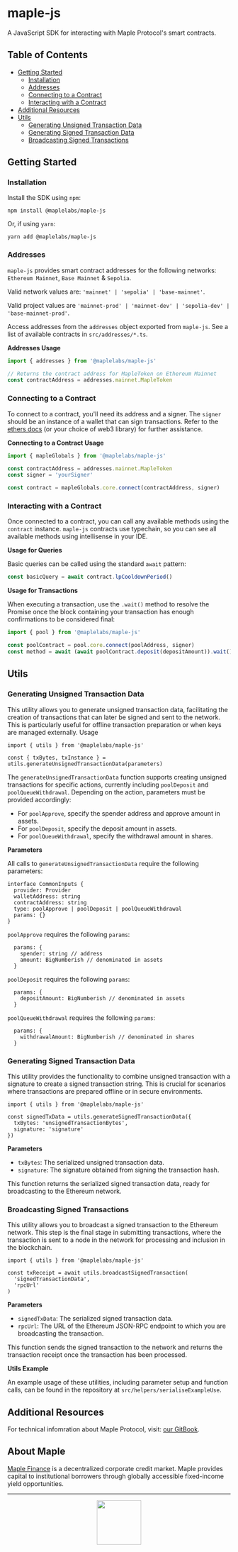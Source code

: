 # maple-js

A JavaScript SDK for interacting with Maple Protocol's smart contracts.

## Table of Contents

- [Getting Started](#getting-started)
  - [Installation](#installation)
  - [Addresses](#addresses)
  - [Connecting to a Contract](#connecting-to-a-contract)
  - [Interacting with a Contract](#interacting-with-a-contract)
- [Additional Resources](#additional-resources)
- [Utils](#utils)
  - [Generating Unsigned Transaction Data](#generating-unsigned-transaction-data)
  - [Generating Signed Transaction Data](#generating-signed-transaction-data)
  - [Broadcasting Signed Transactions](#broadcasting-signed-transactions)

## Getting Started

### Installation

Install the SDK using `npm`:

```
npm install @maplelabs/maple-js
```

Or, if using `yarn`:

```
yarn add @maplelabs/maple-js
```

### Addresses

`maple-js` provides smart contract addresses for the following networks: `Ethereum Mainnet`, `Base Mainnet` & `Sepolia`.

Valid network values are: `'mainnet' | 'sepolia' | 'base-mainnet'`.

Valid project values are `'mainnet-prod' | 'mainnet-dev' | 'sepolia-dev' | 'base-mainnet-prod'`.

Access addresses from the `addresses` object exported from `maple-js`. See a list of available contracts in `src/addresses/*.ts`.

**Addresses Usage**

```js
import { addresses } from '@maplelabs/maple-js'

// Returns the contract address for MapleToken on Ethereum Mainnet
const contractAddress = addresses.mainnet.MapleToken
```

### Connecting to a Contract

To connect to a contract, you'll need its address and a signer. The `signer` should be an instance of a wallet that can sign transactions. Refer to the [ethers docs](https://docs.ethers.io/v5/) (or your choice of web3 library) for further assistance.

**Connecting to a Contract Usage**

```js
import { mapleGlobals } from '@maplelabs/maple-js'

const contractAddress = addresses.mainnet.MapleToken
const signer = 'yourSigner'

const contract = mapleGlobals.core.connect(contractAddress, signer)
```

### Interacting with a Contract

Once connected to a contract, you can call any available methods using the `contract` instance. `maple-js` contracts use typechain, so you can see all available methods using intellisense in your IDE.

**Usage for Queries**

Basic queries can be called using the standard `await` pattern:

```js
const basicQuery = await contract.lpCooldownPeriod()
```

**Usage for Transactions**

When executing a transaction, use the `.wait()` method to resolve the Promise once the block containing your transaction has enough confirmations to be considered final:

```js
import { pool } from '@maplelabs/maple-js'

const poolContract = pool.core.connect(poolAddress, signer)
const method = await (await poolContract.deposit(depositAmount)).wait()
```

## Utils

### Generating Unsigned Transaction Data

This utility allows you to generate unsigned transaction data, facilitating the creation of transactions that can later be signed and sent to the network. This is particularly useful for offline transaction preparation or when keys are managed externally.
Usage

```
import { utils } from '@maplelabs/maple-js'

const { txBytes, txInstance } = utils.generateUnsignedTransactionData(parameters)
```

The `generateUnsignedTransactionData` function supports creating unsigned transactions for specific actions, currently including `poolDeposit` and `poolQueueWithdrawal`. Depending on the action, parameters must be provided accordingly:

- For `poolApprove`, specify the spender address and approve amount in assets.
- For `poolDeposit`, specify the deposit amount in assets.
- For `poolQueueWithdrawal`, specify the withdrawal amount in shares.

**Parameters**

All calls to `generateUnsignedTransactionData` require the following parameters:

```
interface CommonInputs {
  provider: Provider
  walletAddress: string
  contractAddress: string
  type: poolApprove | poolDeposit | poolQueueWithdrawal
  params: {}
}
```

`poolApprove` requires the following `params`:

```
  params: {
    spender: string // address
    amount: BigNumberish // denominated in assets
  }
```

`poolDeposit` requires the following `params`:

```
  params: {
    depositAmount: BigNumberish // denominated in assets
  }
```

`poolQueueWithdrawal` requires the following `params`:

```
  params: {
    withdrawalAmount: BigNumberish // denominated in shares
  }
```

### Generating Signed Transaction Data

This utility provides the functionality to combine unsigned transaction with a signature to create a signed transaction string. This is crucial for scenarios where transactions are prepared offline or in secure environments.

```
import { utils } from '@maplelabs/maple-js'

const signedTxData = utils.generateSignedTransactionData({
  txBytes: 'unsignedTransactionBytes',
  signature: 'signature'
})
```

**Parameters**

- `txBytes`: The serialized unsigned transaction data.
- `signature`: The signature obtained from signing the transaction hash.

This function returns the serialized signed transaction data, ready for broadcasting to the Ethereum network.

### Broadcasting Signed Transactions

This utility allows you to broadcast a signed transaction to the Ethereum network. This step is the final stage in submitting transactions, where the transaction is sent to a node in the network for processing and inclusion in the blockchain.

```
import { utils } from '@maplelabs/maple-js'

const txReceipt = await utils.broadcastSignedTransaction(
  'signedTransactionData',
  'rpcUrl'
)
```

**Parameters**

- `signedTxData`: The serialized signed transaction data.
- `rpcUrl`: The URL of the Ethereum JSON-RPC endpoint to which you are broadcasting the transaction.

This function sends the signed transaction to the network and returns the transaction receipt once the transaction has been processed.

**Utils Example**

An example usage of these utilities, including parameter setup and function calls, can be found in the repository at `src/helpers/serialiseExampleUse`.

## Additional Resources

For technical infomration about Maple Protocol, visit: [our GitBook](https://maplefinance.gitbook.io/maple/technical-resources/protocol-overview).

## About Maple

[Maple Finance](https://maple.finance/) is a decentralized corporate credit market. Maple provides capital to institutional borrowers through globally accessible fixed-income yield opportunities.

---

<p align="center">
  <img src="https://user-images.githubusercontent.com/44272939/196706799-fe96d294-f700-41e7-a65f-2d754d0a6eac.gif" height="100" />
</p>
